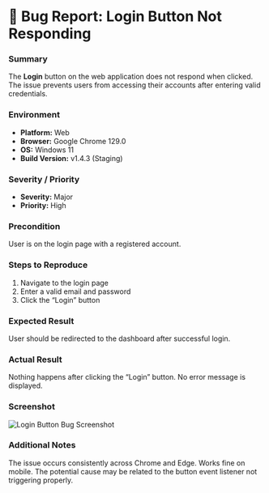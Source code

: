 # 🐞 Bug Report: Login Button Not Responding

### Summary

The **Login** button on the web application does not respond when clicked.
The issue prevents users from accessing their accounts after entering valid credentials.

### Environment

* **Platform:** Web
* **Browser:** Google Chrome 129.0
* **OS:** Windows 11
* **Build Version:** v1.4.3 (Staging)

### Severity / Priority

* **Severity:** Major
* **Priority:** High

### Precondition

User is on the login page with a registered account.

### Steps to Reproduce

1. Navigate to the login page
2. Enter a valid email and password
3. Click the “Login” button

### Expected Result

User should be redirected to the dashboard after successful login.

### Actual Result

Nothing happens after clicking the “Login” button.
No error message is displayed.

### Screenshot

![Login Button Bug Screenshot](./Screenshots/LoginError.png)

### Additional Notes

The issue occurs consistently across Chrome and Edge. Works fine on mobile.
The potential cause may be related to the button event listener not triggering properly.
